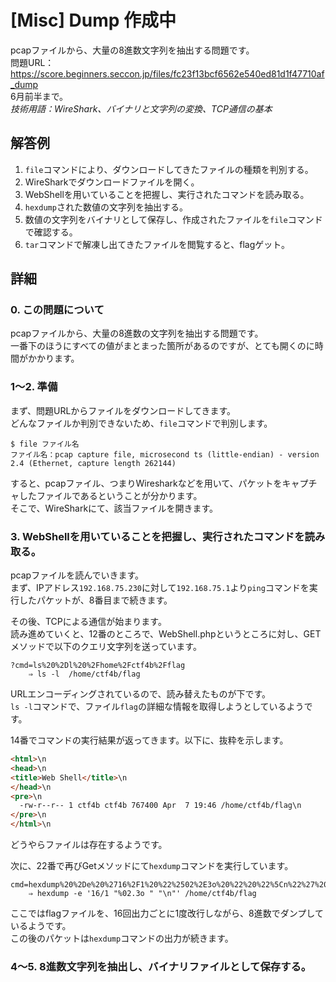 # [Misc] Dump 作成中
pcapファイルから、大量の8進数文字列を抽出する問題です。  
問題URL：https://score.beginners.seccon.jp/files/fc23f13bcf6562e540ed81d1f47710af_dump  
6月前半まで。  
*技術用語：WireShark、バイナリと文字列の変換、TCP通信の基本*

## 解答例
1. `file`コマンドにより、ダウンロードしてきたファイルの種類を判別する。  
1. WireSharkでダウンロードファイルを開く。  
1. WebShellを用いていることを把握し、実行されたコマンドを読み取る。
1. `hexdump`された数値の文字列を抽出する。
1. 数値の文字列をバイナリとして保存し、作成されたファイルを`file`コマンドで確認する。
1. `tar`コマンドで解凍し出てきたファイルを閲覧すると、flagゲット。

## 詳細
### 0. この問題について
pcapファイルから、大量の8進数の文字列を抽出する問題です。  
一番下のほうにすべての値がまとまった箇所があるのですが、とても開くのに時間がかかります。

### 1～2. 準備
まず、問題URLからファイルをダウンロードしてきます。  
どんなファイルか判別できないため、`file`コマンドで判別します。
~~~
$ file ファイル名
ファイル名：pcap capture file, microsecond ts (little-endian) - version 2.4 (Ethernet, capture length 262144)
~~~
すると、pcapファイル、つまりWiresharkなどを用いて、パケットをキャプチャしたファイルであるということが分かります。  
そこで、WireSharkにて、該当ファイルを開きます。

### 3. WebShellを用いていることを把握し、実行されたコマンドを読み取る。
pcapファイルを読んでいきます。  
まず、IPアドレス`192.168.75.230`に対して`192.168.75.1`より`ping`コマンドを実行したパケットが、8番目まで続きます。  

その後、TCPによる通信が始まります。  
読み進めていくと、12番のところで、WebShell.phpというところに対し、GETメソッドで以下のクエリ文字列を送っています。  
~~~
?cmd=ls%20%2Dl%20%2Fhome%2Fctf4b%2Fflag
    ⇒ ls -l  /home/ctf4b/flag
~~~
URLエンコーディングされているので、読み替えたものが下です。  
`ls -l`コマンドで、ファイル`flag`の詳細な情報を取得しようとしているようです。  

14番でコマンドの実行結果が返ってきます。以下に、抜粋を示します。  
~~~html
<html>\n
<head>\n
<title>Web Shell</title>\n
</head>\n
<pre>\n
  -rw-r--r-- 1 ctf4b ctf4b 767400 Apr  7 19:46 /home/ctf4b/flag\n
</pre>\n
</html>\n
~~~
どうやらファイルは存在するようです。  

次に、22番で再びGetメソッドにて`hexdump`コマンドを実行しています。  
~~~
cmd=hexdump%20%2De%20%2716%2F1%20%22%2502%2E3o%20%22%20%22%5Cn%22%27%20%2Fhome%2Fctf4b%2Fflag
    ⇒ hexdump -e '16/1 "%02.3o " "\n"' /home/ctf4b/flag
~~~
ここではflagファイルを、16回出力ごとに1度改行しながら、8進数でダンプしているようです。  
この後のパケットは`hexdump`コマンドの出力が続きます。

### 4～5. 8進数文字列を抽出し、バイナリファイルとして保存する。
